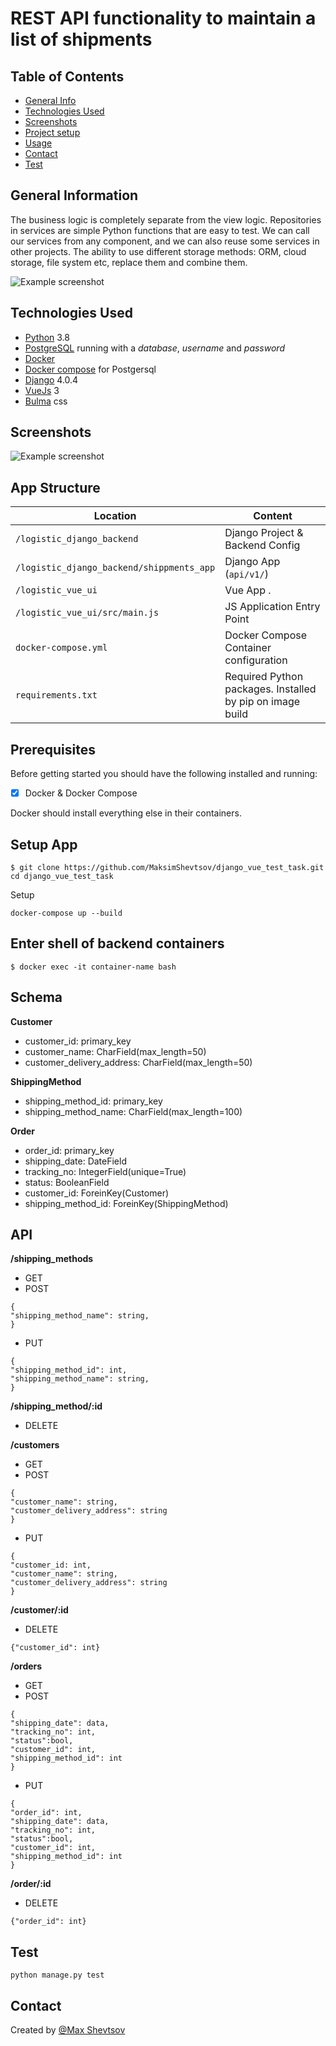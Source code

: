 # REST API functionality to maintain a list of shipments

## Table of Contents
* [General Info](#general-information)
* [Technologies Used](#technologies-used)
* [Screenshots](#screenshots)
* [Project setup](#setup)
* [Usage](#usage)
* [Contact](#contact)
* [Test](#test)

## General Information
The business logic is completely separate from the view logic. Repositories in services are simple Python functions that are easy to test. We can call our services from any component, and we can also reuse some services in other projects. The ability to use different storage methods: ORM, cloud storage, file system etc, replace them and combine them.

![Example screenshot](./img/arc_dj.png)



## Technologies Used
* [Python](https://python.org) 3.8
* [PostgreSQL](https://www.postgresql.org) running with a _database_, _username_ and _password_
* [Docker](https://docs.docker.com/get-docker/)
* [Docker compose](https://github.com/docker/compose) for Postgersql
* [Django](https://www.djangoproject.com/download/) 4.0.4
* [VueJs](https://vuejs.org/guide/quick-start.html) 3
* [Bulma](https://bulma.io/documentation/overview/start/) css

## Screenshots
![Example screenshot](./img/Screenshot.png)

## App Structure


| Location                                  |  Content                                   |
|-------------------------------------------|--------------------------------------------|
| `/logistic_django_backend`                | Django Project & Backend Config            |
| `/logistic_django_backend/shippments_app` | Django App (`api/v1/`)                     |
| `/logistic_vue_ui`                        | Vue App .                                  |
| `/logistic_vue_ui/src/main.js`            | JS Application Entry Point                 |
| `docker-compose.yml`                      | Docker Compose Container configuration     |
| `requirements.txt`                        | Required Python packages. Installed by pip on image build |

## Prerequisites

Before getting started you should have the following installed and running:
- [X] Docker & Docker Compose

Docker should install everything else in their containers.

## Setup App
```
$ git clone https://github.com/MaksimShevtsov/django_vue_test_task.git
cd django_vue_test_task
```
Setup
```
docker-compose up --build
```

## Enter shell of backend containers

```
$ docker exec -it container-name bash
```

## Schema

**Customer**
* customer_id: primary_key
* customer_name: CharField(max_length=50)
* customer_delivery_address: CharField(max_length=50)

**ShippingMethod**
* shipping_method_id: primary_key
* shipping_method_name: CharField(max_length=100)

**Order**
* order_id: primary_key
* shipping_date: DateField
* tracking_no: IntegerField(unique=True)
* status: BooleanField
* customer_id: ForeinKey(Customer)
* shipping_method_id: ForeinKey(ShippingMethod)

## API

**/shipping_methods**
* GET
* POST
```
{
"shipping_method_name": string,
}
``` 
* PUT
```
{
"shipping_method_id": int,
"shipping_method_name": string,
}
``` 

**/shipping_method/:id**
* DELETE

**/customers**
* GET
* POST
```
{
"customer_name": string,
"customer_delivery_address": string
}
``` 
* PUT
```
{
"customer_id: int,
"customer_name": string,
"customer_delivery_address": string
}
``` 
**/customer/:id**
* DELETE
```
{"customer_id": int}
```

**/orders**
* GET
* POST
```
{
"shipping_date": data,
"tracking_no": int,
"status":bool,
"customer_id": int,
"shipping_method_id": int
}
```
* PUT
```
{
"order_id": int,
"shipping_date": data,
"tracking_no": int,
"status":bool,
"customer_id": int,
"shipping_method_id": int
}
```

**/order/:id**
* DELETE
```
{"order_id": int}
```

## Test
```
python manage.py test
```
## Contact
Created by [@Max Shevtsov](https://www.linkedin.com/in/maksim-shevtsov/)
